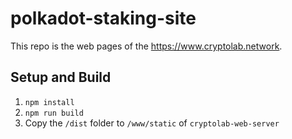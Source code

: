 # polkadot-staking-site

This repo is the web pages of the https://www.cryptolab.network.

## Setup and Build

1. `npm install`
2. `npm run build`
3. Copy the `/dist` folder to `/www/static` of `cryptolab-web-server`
